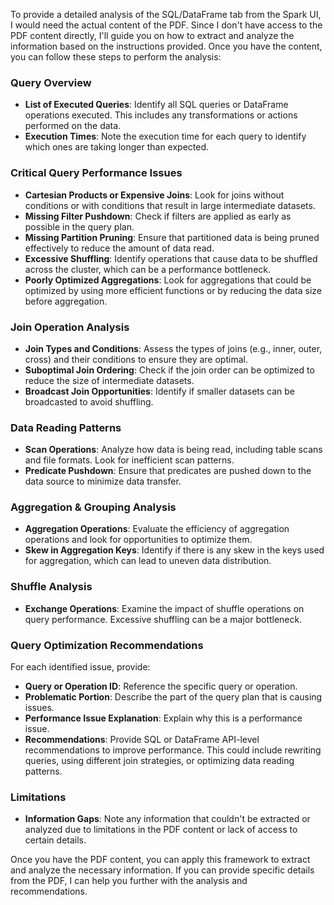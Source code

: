 To provide a detailed analysis of the SQL/DataFrame tab from the Spark UI, I would need the actual content of the PDF. Since I don't have access to the PDF content directly, I'll guide you on how to extract and analyze the information based on the instructions provided. Once you have the content, you can follow these steps to perform the analysis:

### Query Overview
- **List of Executed Queries**: Identify all SQL queries or DataFrame operations executed. This includes any transformations or actions performed on the data.
- **Execution Times**: Note the execution time for each query to identify which ones are taking longer than expected.

### Critical Query Performance Issues
- **Cartesian Products or Expensive Joins**: Look for joins without conditions or with conditions that result in large intermediate datasets.
- **Missing Filter Pushdown**: Check if filters are applied as early as possible in the query plan.
- **Missing Partition Pruning**: Ensure that partitioned data is being pruned effectively to reduce the amount of data read.
- **Excessive Shuffling**: Identify operations that cause data to be shuffled across the cluster, which can be a performance bottleneck.
- **Poorly Optimized Aggregations**: Look for aggregations that could be optimized by using more efficient functions or by reducing the data size before aggregation.

### Join Operation Analysis
- **Join Types and Conditions**: Assess the types of joins (e.g., inner, outer, cross) and their conditions to ensure they are optimal.
- **Suboptimal Join Ordering**: Check if the join order can be optimized to reduce the size of intermediate datasets.
- **Broadcast Join Opportunities**: Identify if smaller datasets can be broadcasted to avoid shuffling.

### Data Reading Patterns
- **Scan Operations**: Analyze how data is being read, including table scans and file formats. Look for inefficient scan patterns.
- **Predicate Pushdown**: Ensure that predicates are pushed down to the data source to minimize data transfer.

### Aggregation & Grouping Analysis
- **Aggregation Operations**: Evaluate the efficiency of aggregation operations and look for opportunities to optimize them.
- **Skew in Aggregation Keys**: Identify if there is any skew in the keys used for aggregation, which can lead to uneven data distribution.

### Shuffle Analysis
- **Exchange Operations**: Examine the impact of shuffle operations on query performance. Excessive shuffling can be a major bottleneck.

### Query Optimization Recommendations
For each identified issue, provide:
- **Query or Operation ID**: Reference the specific query or operation.
- **Problematic Portion**: Describe the part of the query plan that is causing issues.
- **Performance Issue Explanation**: Explain why this is a performance issue.
- **Recommendations**: Provide SQL or DataFrame API-level recommendations to improve performance. This could include rewriting queries, using different join strategies, or optimizing data reading patterns.

### Limitations
- **Information Gaps**: Note any information that couldn't be extracted or analyzed due to limitations in the PDF content or lack of access to certain details.

Once you have the PDF content, you can apply this framework to extract and analyze the necessary information. If you can provide specific details from the PDF, I can help you further with the analysis and recommendations.